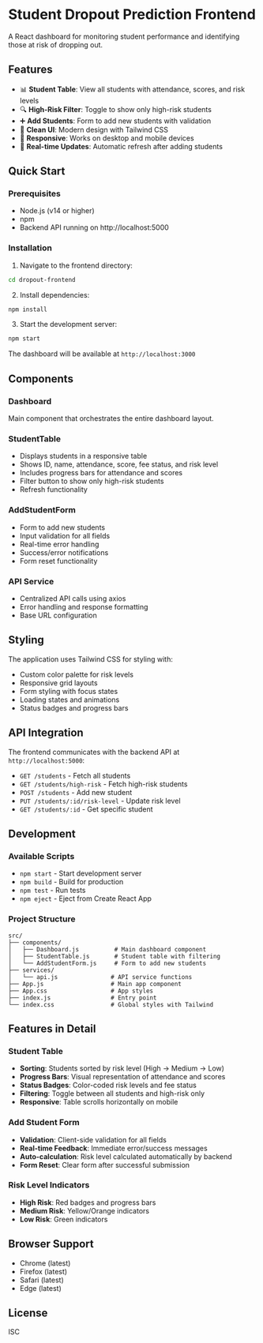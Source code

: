 # Student Dropout Prediction Frontend

A React dashboard for monitoring student performance and identifying those at risk of dropping out.

## Features

- 📊 **Student Table**: View all students with attendance, scores, and risk levels
- 🔍 **High-Risk Filter**: Toggle to show only high-risk students
- ➕ **Add Students**: Form to add new students with validation
- 🎨 **Clean UI**: Modern design with Tailwind CSS
- 📱 **Responsive**: Works on desktop and mobile devices
- 🔄 **Real-time Updates**: Automatic refresh after adding students

## Quick Start

### Prerequisites

- Node.js (v14 or higher)
- npm
- Backend API running on http://localhost:5000

### Installation

1. Navigate to the frontend directory:
```bash
cd dropout-frontend
```

2. Install dependencies:
```bash
npm install
```

3. Start the development server:
```bash
npm start
```

The dashboard will be available at `http://localhost:3000`

## Components

### Dashboard
Main component that orchestrates the entire dashboard layout.

### StudentTable
- Displays students in a responsive table
- Shows ID, name, attendance, score, fee status, and risk level
- Includes progress bars for attendance and scores
- Filter button to show only high-risk students
- Refresh functionality

### AddStudentForm
- Form to add new students
- Input validation for all fields
- Real-time error handling
- Success/error notifications
- Form reset functionality

### API Service
- Centralized API calls using axios
- Error handling and response formatting
- Base URL configuration

## Styling

The application uses Tailwind CSS for styling with:
- Custom color palette for risk levels
- Responsive grid layouts
- Form styling with focus states
- Loading states and animations
- Status badges and progress bars

## API Integration

The frontend communicates with the backend API at `http://localhost:5000`:

- `GET /students` - Fetch all students
- `GET /students/high-risk` - Fetch high-risk students
- `POST /students` - Add new student
- `PUT /students/:id/risk-level` - Update risk level
- `GET /students/:id` - Get specific student

## Development

### Available Scripts

- `npm start` - Start development server
- `npm build` - Build for production
- `npm test` - Run tests
- `npm eject` - Eject from Create React App

### Project Structure

```
src/
├── components/
│   ├── Dashboard.js          # Main dashboard component
│   ├── StudentTable.js       # Student table with filtering
│   └── AddStudentForm.js     # Form to add new students
├── services/
│   └── api.js               # API service functions
├── App.js                   # Main app component
├── App.css                  # App styles
├── index.js                 # Entry point
└── index.css                # Global styles with Tailwind
```

## Features in Detail

### Student Table
- **Sorting**: Students sorted by risk level (High → Medium → Low)
- **Progress Bars**: Visual representation of attendance and scores
- **Status Badges**: Color-coded risk levels and fee status
- **Filtering**: Toggle between all students and high-risk only
- **Responsive**: Table scrolls horizontally on mobile

### Add Student Form
- **Validation**: Client-side validation for all fields
- **Real-time Feedback**: Immediate error/success messages
- **Auto-calculation**: Risk level calculated automatically by backend
- **Form Reset**: Clear form after successful submission

### Risk Level Indicators
- **High Risk**: Red badges and progress bars
- **Medium Risk**: Yellow/Orange indicators
- **Low Risk**: Green indicators

## Browser Support

- Chrome (latest)
- Firefox (latest)
- Safari (latest)
- Edge (latest)

## License

ISC